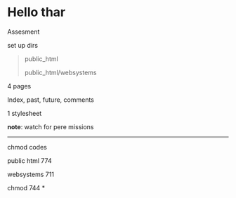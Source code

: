 # Hello thar

Assesment

set up dirs
> public_html
>
> public_html/websystems

4 pages

Index, past, future, comments

1 stylesheet

__note__: watch for pere missions

---

chmod codes

public html
774

websystems 711

chmod 744 *
